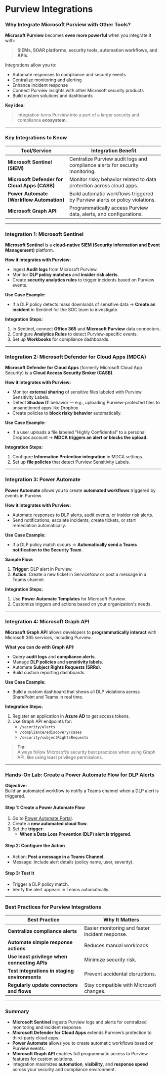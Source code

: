 # Purview Integrations

### **Why Integrate Microsoft Purview with Other Tools?**

**Microsoft Purview** becomes **even more powerful** when you integrate it with:

> **SIEMs, SOAR platforms, security tools, automation workflows, and APIs.**

Integrations allow you to:

* Automate responses to compliance and security events
* Centralize monitoring and alerting
* Enhance incident response
* Connect Purview insights with other Microsoft security products
* Build custom solutions and dashboards

**Key idea:**

> Integration turns Purview into a part of a larger security and compliance **ecosystem**.

***

### **Key Integrations to Know**

| Tool/Service                                 | Integration Benefit                                                          |
| -------------------------------------------- | ---------------------------------------------------------------------------- |
| **Microsoft Sentinel (SIEM)**                | Centralize Purview audit logs and compliance alerts for security monitoring. |
| **Microsoft Defender for Cloud Apps (CASB)** | Monitor risky behavior related to data protection across cloud apps.         |
| **Power Automate (Workflow Automation)**     | Build automatic workflows triggered by Purview alerts or policy violations.  |
| **Microsoft Graph API**                      | Programmatically access Purview data, alerts, and configurations.            |

***

### **Integration 1: Microsoft Sentinel**

**Microsoft Sentinel** is a **cloud-native SIEM (Security Information and Event Management)** platform.

**How it integrates with Purview:**

* Ingest **Audit logs** from Microsoft Purview.
* Monitor **DLP policy matches** and **insider risk alerts**.
* Create **security analytics rules** to trigger incidents based on Purview events.

**Use Case Example:**

* If a DLP policy detects mass downloads of sensitive data → **Create an incident** in Sentinel for the SOC team to investigate.

**Integration Steps:**

1. In Sentinel, connect **Office 365** and **Microsoft Purview** data connectors.
2. Configure **Analytics Rules** to detect Purview-specific events.
3. Set up **Workbooks** for compliance dashboards.

***

### **Integration 2: Microsoft Defender for Cloud Apps (MDCA)**

**Microsoft Defender for Cloud Apps** (formerly Microsoft Cloud App Security) is a **Cloud Access Security Broker (CASB)**.

**How it integrates with Purview:**

* Monitor **external sharing** of sensitive files labeled with Purview Sensitivity Labels.
* Detect **Shadow IT** behavior — e.g., uploading Purview-protected files to unsanctioned apps like Dropbox.
* Create policies to **block risky behavior** automatically.

**Use Case Example:**

* If a user uploads a file labeled "Highly Confidential" to a personal Dropbox account → **MDCA triggers an alert or blocks the upload.**

**Integration Steps:**

1. Configure **Information Protection integration** in MDCA settings.
2. Set up **file policies** that detect Purview Sensitivity Labels.

***

### **Integration 3: Power Automate**

**Power Automate** allows you to create **automated workflows** triggered by events in Purview.

**How it integrates with Purview:**

* Automate responses to DLP alerts, audit events, or insider risk alerts.
* Send notifications, escalate incidents, create tickets, or start remediation automatically.

**Use Case Example:**

* If a DLP policy match occurs → **Automatically send a Teams notification to the Security Team**.

**Sample Flow:**

1. **Trigger**: DLP alert in Purview.
2. **Action**: Create a new ticket in ServiceNow or post a message in a Teams channel.

**Integration Steps:**

1. Use **Power Automate Templates** for Microsoft Purview.
2. Customize triggers and actions based on your organization's needs.

***

### **Integration 4: Microsoft Graph API**

**Microsoft Graph API** allows developers to **programmatically interact** with Microsoft 365 services, including Purview.

**What you can do with Graph API:**

* Query **audit logs** and **compliance alerts**.
* Manage **DLP policies** and **sensitivity labels**.
* Automate **Subject Rights Requests (SRRs)**.
* Build custom reporting dashboards.

**Use Case Example:**

* Build a custom dashboard that shows all DLP violations across SharePoint and Teams in real time.

**Integration Steps:**

1. Register an application in **Azure AD** to get access tokens.
2. Use Graph API endpoints for:
   * `/security/alerts`
   * `/compliance/ediscovery/cases`
   * `/security/subjectRightsRequests`

> **Tip:**\
> Always follow Microsoft’s security best practices when using Graph API, like using least privilege permissions.

***

### **Hands-On Lab: Create a Power Automate Flow for DLP Alerts**

**Objective:**\
Build an automated workflow to notify a Teams channel when a DLP alert is triggered.

#### Step 1: Create a Power Automate Flow

1. Go to [Power Automate Portal](https://flow.microsoft.com/).
2. Create a **new automated cloud flow**.
3. Set the **trigger**:
   * **When a Data Loss Prevention (DLP) alert is triggered**.

#### Step 2: Configure the Action

* Action: **Post a message in a Teams Channel**.
* Message: Include alert details (policy name, user, severity).

#### Step 3: Test It

* Trigger a DLP policy match.
* Verify the alert appears in Teams automatically.

***

### **Best Practices for Purview Integrations**

| Best Practice                                 | Why It Matters                                  |
| --------------------------------------------- | ----------------------------------------------- |
| **Centralize compliance alerts**              | Easier monitoring and faster incident response. |
| **Automate simple response actions**          | Reduces manual workloads.                       |
| **Use least privilege when connecting APIs**  | Minimize security risk.                         |
| **Test integrations in staging environments** | Prevent accidental disruptions.                 |
| **Regularly update connectors and flows**     | Stay compatible with Microsoft changes.         |

***

### **Summary**

* **Microsoft Sentinel** ingests Purview logs and alerts for centralized monitoring and incident response.
* **Microsoft Defender for Cloud Apps** extends Purview’s protection to third-party cloud apps.
* **Power Automate** allows you to create automatic workflows based on Purview events.
* **Microsoft Graph API** enables full programmatic access to Purview features for custom solutions.
* Integration maximizes **automation**, **visibility**, and **response speed** across your security and compliance environment.
